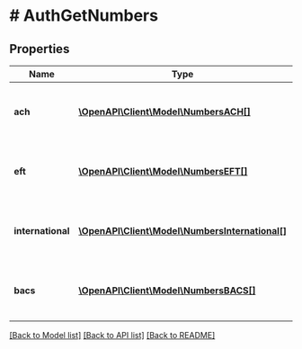 # # AuthGetNumbers

## Properties

Name | Type | Description | Notes
------------ | ------------- | ------------- | -------------
**ach** | [**\OpenAPI\Client\Model\NumbersACH[]**](NumbersACH.md) | An array of ACH numbers identifying accounts. |
**eft** | [**\OpenAPI\Client\Model\NumbersEFT[]**](NumbersEFT.md) | An array of EFT numbers identifying accounts. |
**international** | [**\OpenAPI\Client\Model\NumbersInternational[]**](NumbersInternational.md) | An array of IBAN numbers identifying accounts. |
**bacs** | [**\OpenAPI\Client\Model\NumbersBACS[]**](NumbersBACS.md) | An array of BACS numbers identifying accounts. |

[[Back to Model list]](../../README.md#models) [[Back to API list]](../../README.md#endpoints) [[Back to README]](../../README.md)
